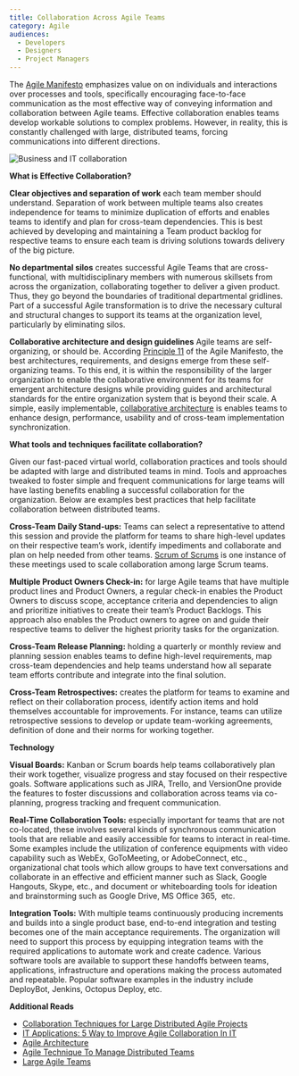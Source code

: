 ```yaml
---
title: Collaboration Across Agile Teams
category: Agile
audiences:
  - Developers
  - Designers
  - Project Managers
---
```


The [Agile Manifesto](http://agilemanifesto.org/) emphasizes value on on individuals and interactions over processes and tools, specifically encouraging face-to-face communication as the most effective way of conveying information and collaboration between Agile teams. Effective collaboration enables teams develop workable solutions to complex problems. However, in reality, this is constantly challenged with large, distributed teams, forcing communications into different directions.

<img src="{{ site.baseurl }}/assets/img/guides/LargeTeamCollaboration.jpg"
  alt="Business and IT collaboration"
  class="guide-image guide-image-half">

**What is Effective Collaboration?**  

**Clear objectives and separation of work** each team member should understand. Separation of work between multiple teams also creates independence for teams to minimize duplication of efforts and enables teams to identify and plan for cross-team dependencies. This is best achieved by developing and maintaining a Team product backlog for respective teams to ensure each team is driving solutions towards delivery of the big picture. 

**No departmental silos** creates successful Agile Teams that are cross-functional, with multidisciplinary members with numerous skillsets from across the organization, collaborating together to deliver a given product. Thus, they go beyond the boundaries of traditional departmental gridlines. Part of a successful Agile transformation is to drive the necessary cultural and structural changes to support its teams at the organization level, particularly by eliminating silos. 

**Collaborative architecture and design guidelines** Agile teams are self-organizing, or should be. According [Principle 11](http://agilemanifesto.org/principles.html) of the Agile Manifesto, the best architectures, requirements, and designs emerge from these self-organizing teams. To this end, it is within the responsibility of the larger organization to enable the collaborative environment for its teams for emergent architecture designs while providing guides and architectural standards for the entire organization system that is beyond their scale. A simple, easily implementable, [collaborative architecture](http://www.scaledagileframework.com/agile-architecture/) is enables teams to enhance design, performance, usability and of cross-team implementation synchronization. 

**What tools and techniques facilitate collaboration?**

Given our fast-paced virtual world, collaboration practices and tools should be adapted with large and distributed teams in mind. Tools and approaches tweaked to foster simple and frequent communications for large teams will have lasting benefits enabling a successful collaboration for the organization. Below are examples best practices that help facilitate collaboration between distributed teams.  

**Cross-Team Daily Stand-ups:** Teams can select a representative to attend this session and provide the platform for teams to share high-level updates on their respective team’s work, identify impediments and collaborate and plan on help needed from other teams. [Scrum of Scrums](https://www.agilealliance.org/glossary/scrum-of-scrums/) is one instance of these meetings used to scale collaboration among large Scrum teams.

**Multiple Product Owners Check-in:** for large Agile teams that have multiple product lines and Product Owners, a regular check-in enables the Product Owners to discuss scope, acceptance criteria and dependencies to align and prioritize initiatives to create their team’s Product Backlogs. This approach also enables the Product owners to agree on and guide their respective teams to deliver the highest priority tasks for the organization.

**Cross-Team Release Planning:** holding a quarterly or monthly review and planning session enables teams to define high-level requirements, map cross-team dependencies and help teams understand how all separate team efforts contribute and integrate into the final solution.

**Cross-Team Retrospectives:** creates the platform for teams to examine and reflect on their collaboration process, identify action items and hold themselves accountable for improvements. For instance, teams can utilize retrospective sessions to develop or update team-working agreements, definition of done and their norms for working together. 

**Technology**

**Visual Boards:** Kanban or Scrum boards help teams collaboratively plan their work together, visualize progress and stay focused on their respective goals. Software applications such as JIRA, Trello, and VersionOne provide the features to foster discussions and collaboration across teams via co-planning, progress tracking and frequent communication.

**Real-Time Collaboration Tools:** especially important for teams that are not co-located, these involves several kinds of synchronous communication tools that are reliable and easily accessible for teams to interact in real-time. Some examples include the utilization of conference equipments with video capability such as WebEx, GoToMeeting, or AdobeConnect, etc., organizational chat tools which allow groups to have text conversations and collaborate in an effective and efficient manner such as Slack, Google Hangouts, Skype, etc., and document or whiteboarding tools for ideation and brainstorming such as Google Drive, MS Office 365,  etc. 

**Integration Tools:** With multiple teams continuously producing increments and builds into a single product base, end-to-end integration and testing becomes one of the main acceptance requirements. The organization will need to support this process by equipping integration teams with the required applications to automate work and create cadence. Various software tools are available to support these handoffs between teams, applications, infrastructure and operations making the process automated and repeatable. Popular software examples in the industry include DeployBot, Jenkins, Octopus Deploy, etc.

**Additional Reads**
* [Collaboration Techniques for Large Distributed Agile Projects](https://www.thoughtworks.com/insights/blog/collaboration-techniques-large-distributed-agile-projects)
* [IT Applications: 5 Way to Improve Agile Collaboration In IT](https://www.cebglobal.com/blogs/it-applications-5-ways-to-improve-agile-collaboration-in-it/)
* [Agile Architecture](http://www.scaledagileframework.com/agile-architecture/) 
* [Agile Technique To Manage Distributed Teams](https://www.scalablepath.com/blog/agile-techniques-to-manage-distributed-teams/)
* [Large Agile Teams](http://www.disciplinedagiledelivery.com/agility-at-scale/large-agile-teams/)

